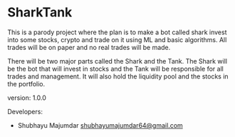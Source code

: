 # SharkTank

This is a parody project where the plan is to make a bot called shark invest into some stocks, 
crypto and trade on it using ML and basic algorithms. All trades will be on paper and no real trades will be made. 

There will be two major parts called the Shark and the Tank. The Shark will be the bot that will invest in stocks
and the Tank will be responsible for all trades and management. It will also hold the liquidity pool and the
stocks in the portfolio.

version: 1.0.0

Developers:

- Shubhayu Majumdar <shubhayumajumdar64@gmail.com>
  
